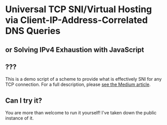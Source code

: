 # Universal TCP SNI/Virtual Hosting via Client-IP-Address-Correlated DNS Queries
## or Solving IPv4 Exhaustion with JavaScript

## ???
This is a demo script of a scheme to provide what is effectively SNI for any TCP connection. For a full description, please [see the Medium article](https://medium.com/@seansamarov/solving-ipv4-exhaustion-with-javascript-3846600ae64b "Solving IPv4 Exhaustion with JavaScript").

## Can I try it?
You are more than welcome to run it yourself! I've taken down the public instance of it.
